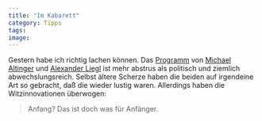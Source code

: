 ```yaml
---
title: "Im Kabarett"
category: Tipps
tags: 
image: 
---
```


Gestern habe ich richtig lachen können. Das [Programm](http://www.alteskino.de/program/0509/0218al.htm) von [Michael Altinger](http://www.alteskino.de/program/0509/0218al.htm) und [Alexander Liegl](http://www.valtorta.de/)  ist mehr abstrus als politisch und ziemlich abwechslungsreich. Selbst ältere Scherze haben die beiden auf irgendeine Art so gebracht, daß die wieder lustig waren. Allerdings haben die Witzinnovationen überwogen:  


> Anfang? Das ist doch was für Anfänger.


